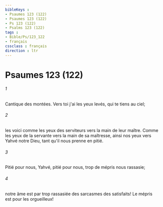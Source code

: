 ```yaml
---
bibleKeys : 
- Psaumes 123 (122)
- Psaumes 123 (122)
- Ps 123 (122)
- Psalms 123 (122)
tags : 
- Bible/Ps/123_122
- français
cssclass : français
direction : ltr
---
```


# Psaumes 123 (122)

###### 1
Cantique des montées. Vers toi j'ai les yeux levés, qui te tiens au ciel;
###### 2
les voici comme les yeux des serviteurs vers la main de leur maître. Comme les yeux de la servante vers la main de sa maîtresse, ainsi nos yeux vers Yahvé notre Dieu, tant qu'il nous prenne en pitié.
###### 3
Pitié pour nous, Yahvé, pitié pour nous, trop de mépris nous rassasie;
###### 4
notre âme est par trop rassasiée des sarcasmes des satisfaits! Le mépris est pour les orgueilleux! 
